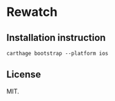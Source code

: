 # Rewatch

## Installation instruction

```
carthage bootstrap --platform ios
```

## License

MIT.
